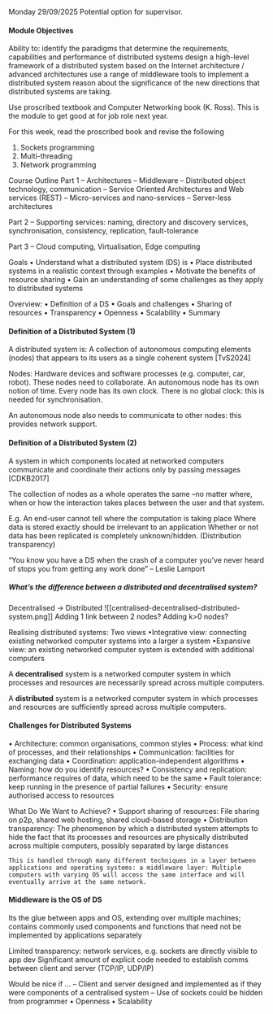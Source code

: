Monday 29/09/2025
Potential option for supervisor.
#### Module Objectives
Ability to:
	identify the paradigms that determine the requirements, capabilities and performance of 	distributed systems
	design a high-level framework of a distributed system based on the Internet architecture /
	advanced architectures
	use a range of middleware tools to implement a distributed system
	reason about the significance of the new directions	that distributed systems are taking.

Use proscribed textbook and Computer Networking book (K. Ross). This is the module to get good at for job role next year. 

For this week, read the proscribed book and revise the following
1. Sockets programming
2. Multi-threading
3. Network programming

Course Outline
Part 1
– Architectures
– Middleware
– Distributed object technology, communication
– Service Oriented Architectures and Web services (REST)
– Micro-services and nano-services
– Server-less architectures

Part 2
– Supporting services: naming, directory and discovery services, synchronisation, consistency, replication, fault-tolerance

Part 3
– Cloud computing, Virtualisation, Edge computing

Goals
• Understand what a distributed system (DS) is
• Place distributed systems in a realistic context through examples
• Motivate the benefits of resource sharing
• Gain an understanding of some challenges as they apply to distributed systems

Overview:
• Definition of a DS
• Goals and challenges
• Sharing of resources
• Transparency
• Openness
• Scalability
• Summary
#### **Definition of a Distributed System** (1)
A distributed system is:
A collection of autonomous computing elements (nodes) that appears to its users as a single coherent system [TvS2024]

Nodes: Hardware devices and software processes (e.g. computer, car, robot). These nodes need to collaborate.
An autonomous node has its own notion of time. Every node has its own clock. There is no global clock: this is needed for synchronisation.

An autonomous node also needs to communicate to other nodes: this provides network support.
#### **Definition of a Distributed System** (2)
A system in which components located at networked computers communicate and coordinate their actions only by passing messages [CDKB2017]

The collection of nodes as a whole operates the same –no matter where, when or how the interaction takes places between the user and that system.

E.g. An end-user cannot tell where the computation is taking place
Where data is stored exactly should be irrelevant to an application
Whether or not data has been replicated is completely unknown/hidden. (Distribution transparency)

“You know you have a DS when the crash of a computer you’ve never heard of stops you from getting any work done” – Leslie Lamport
##### **What’s the difference between a distributed and decentralised system?**

Decentralised → Distributed
![[centralised-decentralised-distributed-system.png]]
Adding 1 link between 2 nodes? Adding k>0 nodes?

Realising distributed systems: Two views
•Integrative view: connecting existing networked computer systems into a larger a system
•Expansive view: an existing networked computer system is extended with additional computers

A **decentralised** system is a networked computer system in which processes and resources are necessarily spread across multiple computers.

A **distributed** system is a networked computer system in which processes and resources are sufficiently spread across multiple computers.
#### Challenges for Distributed Systems
• Architecture: common organisations, common styles
• Process: what kind of processes, and their relationships
• Communication: facilities for exchanging data
• Coordination: application-independent algorithms
• Naming: how do you identify resources?
• Consistency and replication: performance requires of data, which need to be the same
• Fault tolerance: keep running in the presence of partial failures
• Security: ensure authorised access to resources

What Do We Want to Achieve?
• Support sharing of resources: File sharing on p2p, shared web hosting, shared cloud-based storage
• Distribution transparency:
	The phenomenon by which a distributed system attempts to hide the fact that its processes and resources are physically distributed across multiple computers, possibly separated by large distances
	
	This is handled through many different techniques in a layer between applications and operating systems: a middleware layer: Multiple computers with varying OS will access the same interface and will eventually arrive at the same network.
#### Middleware is the OS of DS
Its the glue between apps and OS, extending over multiple machines; contains commonly used components and functions that need not be implemented by applications separately

Limited transparency: network services, e.g. sockets are directly visible to app dev
Significant amount of explicit code needed to establish comms between client and server (TCP/IP, UDP/IP)

Would be nice if …
– Client and server designed and implemented as if they were components of a centralised system
– Use of sockets could be hidden from programmer
• Openness
• Scalability